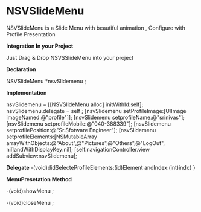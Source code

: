 # NSVSlideMenu
NSVSlideMenu is a Slide Menu with beautiful animation , Configure with Profile Presentation

**Integration In your Project**

Just Drag & Drop NSVSSlideMenu into your project 

**Declaration**

 NSVSlideMenu *nsvSlidemenu ;
 
**Implementation** 

 nsvSlidemenu = [[NSVSlideMenu alloc] initWithId:self];
    nsvSlidemenu.delegate = self ;
    [nsvSlidemenu setProfileImage:[UIImage imageNamed:@"profile"]];
    [nsvSlidemenu setprofileName:@"srinivas"];
    [nsvSlidemenu setprofileMobile:@"040-388339"];
    [nsvSlidemenu setprofilePosition:@"Sr.Sfotware Engineer"];
    [nsvSlidemenu setprofileElements:[NSMutableArray arrayWithObjects:@"About",@"Pictures",@"Others",@"LogOut", nil]andWithDisplayKey:nil];
    [self.navigationController.view addSubview:nsvSlidemenu];

**Delegate**
-(void)didSelecteProfileElements:(id)Element andIndex:(int)indx{
}

**MenuPresetation Method**

-(void)showMenu ;

-(void)closeMenu ;




